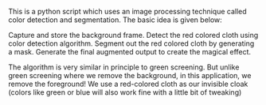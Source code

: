 This is a python script which uses an image processing technique called color detection and segmentation.
The basic idea is given below:

Capture and store the background frame.
Detect the red colored cloth using color detection algorithm.
Segment out the red colored cloth by generating a mask.
Generate the final augmented output to create the magical effect.

The algorithm is very similar in principle to green screening. But unlike green screening where we remove the background, in this application, we remove the foreground!
We use a red-colored cloth as our invisible cloak (colors like green or blue will also work fine with a little bit of tweaking)
